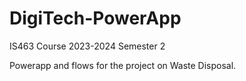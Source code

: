 # DigiTech-PowerApp
IS463 Course 2023-2024 Semester 2

Powerapp and flows for the project on Waste Disposal.
